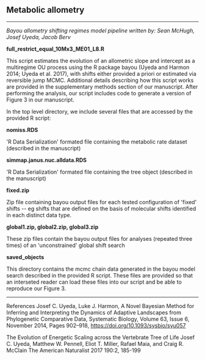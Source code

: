 ## Metabolic allometry

---
*Bayou allometry shifting regimes model pipeline written by: Sean McHugh, Josef Uyeda, Jacob Berv*

**full_restrict_equal_10Mx3_ME01_L8.R**

This script estimates the evolution of an allometric slope and intercept 
as a multiregime OU process using the R package bayou (Uyeda and Harmon 
2014; Uyeda et al. 2017), with shifts  either provided a priori or 
estimated via reversible jump MCMC. Additional details describing how
this script works are provided in the supplementary methods section
of our manuscript. After performing the analysis, our script includes code 
to generate a version of Figure 3 in our manuscript.

In the top level directory, we include several files that are accessed 
by the provided R script:

**nomiss.RDS**

'R Data Serialization' formated file containing the metabolic rate dataset (described in the manuscript)

**simmap.janus.nuc.alldata.RDS**

'R Data Serialization' formated file containing the tree object (described in the manuscript)

**fixed.zip**

Zip file containing bayou output files for each tested configuration of
'fixed' shifts -- eg shifts that are defined on the basis of molecular
shifts identified in each distinct data type.

**global1.zip, global2.zip, global3.zip**

These zip files contain the bayou output files for analyses
(repeated three times) of an 'unconstrained' global shift search

**saved_objects**

This directory contains the mcmc chain data generated in the 
bayou model search described in the provided R script. These files
are provided so that an interseted reader can load these files into
our script and be able to reproduce our Figure 3.

---

References Josef C. Uyeda, Luke J. Harmon, A Novel Bayesian Method for Inferring and Interpreting the Dynamics of Adaptive Landscapes from Phylogenetic Comparative Data, Systematic Biology, Volume 63, Issue 6, November 2014, Pages 902–918, <https://doi.org/10.1093/sysbio/syu057>

The Evolution of Energetic Scaling across the Vertebrate Tree of Life Josef C. Uyeda, Matthew W. Pennell, Eliot T. Miller, Rafael Maia, and Craig R. McClain The American Naturalist 2017 190:2, 185-199
